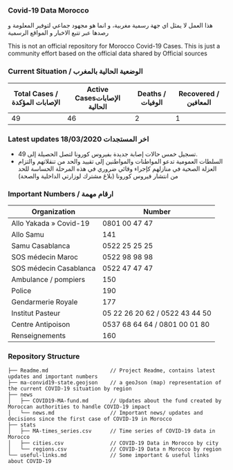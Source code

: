### Covid-19 Data Morocco


هذا العمل لا يمثل اي جهة رسمية مغربية، و انما هو مجهود جماعي لتوفير المعلومة و رصدها عبر تتبع الاخبار و المواقع الرسمية

This is not an official repository for Morocco Covid-19 Cases. This is just a community effort based on the official data shared by Official sources

###  Current Situation / الوضعية الحالية بالمغرب

| Total Cases / الإصابات المؤكدة 	| Active Casesالإصابات الحالية 	| Deaths / الوفيات 	| Recovered / المعافين 	  |
|--------------------------------	|------------------------------	|------------------	|----------------------	|
|               49               	|              46              	|         2        	|           1          	|

### Latest updates 18/03/2020 اخر المستجدات
+ تسجيل خمس حالات إصابة جديدة بفيروس كورونا لتصل الحصيلة إلى 49.
+ السلطات العمومية تدعو المواطنات والمواطنين إلى تقييد والحد من تنقلاتهم والتزام العزلة الصحية في منازلهم كإجراء وقائي ضروري في هذه المرحلة الحساسة للحد من انتشار فيروس كورونا (بلاغ مشترك لوزارتي الداخلية والصحة)

### Important Numbers / ارقام مهمة 
| Organization               | Number                         |
| ---------------------- | ------------------------------ |
| Allo Yakada » Covid-19 | 0801 00 47 47                  |
| Allo Samu              | 141                            |
| Samu Casablanca        | 0522 25 25 25                  |
| SOS médecin Maroc      | 0522 98 98 98                  |
| SOS médecin Casablanca | 0522 47 47 47                  |
| Ambulance / pompiers   | 150                            |
| Police                 | 190                            |
| Gendarmerie Royale     | 177                            |
| Institut Pasteur       | 05 22 26 20 62 / 0522 43 44 50 |
| Centre Antipoison      | 0537 68 64 64 / 0801 00 01 80  |
| Renseignements         | 160                            |

### Repository Structure
```
├── Readme.md                    // Project Readme, contains latest updates and important numbers
├── ma-convid19-state.geojson    // a geoJson (map) representation of the current COVID-19 situation by region
├── news
│   ├── COVID19-MA-fund.md       // Updates about the fund created by Moroccan authorities to handle COVID-19 impact
│   └── news.md                  // Important news/ updates and decisions since the first case of COVID-19 in Morocco
├── stats
│   ├── MA-times_series.csv      // Time series of COVID-19 data in Morocco
│   ├── cities.csv               // COVID-19 Data in Morocco by city
│   └── regions.csv              // COVID-19 Data n Morocco by region
└── useful-links.md              // Some important & useful links about COVID-19
```
